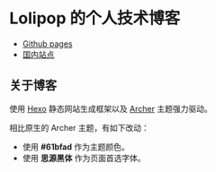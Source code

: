 # Lolipop 的个人技术博客

- [Github pages](https://lolipopj.github.io/)
- [国内站点](https://blog.towind.fun/)

## 关于博客

使用 [Hexo](https://hexo.io/) 静态网站生成框架以及 [Archer](https://github.com/fi3ework/hexo-theme-archer) 主题强力驱动。

相比原生的 Archer 主题，有如下改动：

- 使用 **#61bfad** 作为主题颜色。
- 使用 **思源黑体** 作为页面首选字体。
